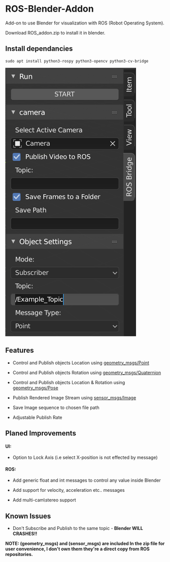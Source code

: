 # ROS-Blender-Addon
Add-on to use Blender for visualization with ROS (Robot Operating System).

Download ROS_addon.zip to install it in blender.
## Install dependancies
```Shell
sudo apt install python3-rospy python3-opencv python3-cv-bridge
```

![Screenshot](https://github.com/ahmad-aljabali/ROS-Blender-Addon/blob/master/ROS_addon%20screenshot.png)


## Features
- Control and Publish objects Location using [geometry_msgs/Point](https://docs.ros.org/api/geometry_msgs/html/msg/Point.html)

- Control and Publish objects Rotation using [geometry_msgs/Quaternion](https://docs.ros.org/api/geometry_msgs/html/msg/Quaternion.html)

- Control and Publish objects Location & Rotation using [geometry_msgs/Pose](https://docs.ros.org/api/geometry_msgs/html/msg/Pose.html)

- Publish Rendered Image Stream using [sensor_msgs/Image](https://docs.ros.org/melodic/api/sensor_msgs/html/msg/Image.html)

- Save Image sequence to chosen file path

- Adjustable Publish Rate


## Planed Improvements
#### UI:
- Option to Lock Axis (i.e select X-position is not effected by message)
#### ROS:
- Add generic float and int messages to control any value inside Blender 

- Add support for velocity, acceleration etc.. messages

- Add multi-cam\stereo support


## Known Issues
- Don't Subscribe and Publish to the same topic - **Blender WILL CRASHES!!**

**NOTE: (geometry_msgs) and (sensor_msgs) are included In the zip file for user convenience, I don't own them they're a direct copy from ROS repositories.**
